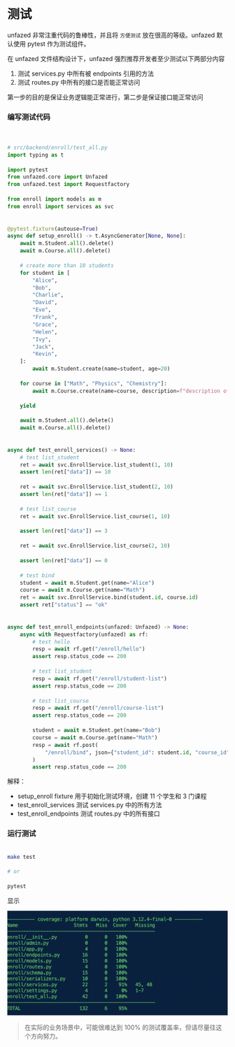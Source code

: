 测试
=====

unfazed 非常注重代码的鲁棒性，并且将 `方便测试` 放在很高的等级。unfazed 默认使用 pytest 作为测试组件。


在 unfazed 文件结构设计下，unfazed 强烈推荐开发者至少测试以下两部分内容

1. 测试 services.py 中所有被 endpoints 引用的方法
2. 测试 routes.py 中所有的接口是否能正常访问


第一步的目的是保证业务逻辑能正常进行，第二步是保证接口能正常访问


### 编写测试代码


```python


# src/backend/enroll/test_all.py
import typing as t

import pytest
from unfazed.core import Unfazed
from unfazed.test import Requestfactory

from enroll import models as m
from enroll import services as svc


@pytest.fixture(autouse=True)
async def setup_enroll() -> t.AsyncGenerator[None, None]:
    await m.Student.all().delete()
    await m.Course.all().delete()

    # create more than 10 students
    for student in [
        "Alice",
        "Bob",
        "Charlie",
        "David",
        "Eve",
        "Frank",
        "Grace",
        "Helen",
        "Ivy",
        "Jack",
        "Kevin",
    ]:
        await m.Student.create(name=student, age=20)

    for course in ["Math", "Physics", "Chemistry"]:
        await m.Course.create(name=course, description=f"description of {course}")

    yield

    await m.Student.all().delete()
    await m.Course.all().delete()


async def test_enroll_services() -> None:
    # test list_student
    ret = await svc.EnrollService.list_student(1, 10)
    assert len(ret["data"]) == 10

    ret = await svc.EnrollService.list_student(2, 10)
    assert len(ret["data"]) == 1

    # test list_course
    ret = await svc.EnrollService.list_course(1, 10)

    assert len(ret["data"]) == 3

    ret = await svc.EnrollService.list_course(2, 10)

    assert len(ret["data"]) == 0

    # test bind
    student = await m.Student.get(name="Alice")
    course = await m.Course.get(name="Math")
    ret = await svc.EnrollService.bind(student.id, course.id)
    assert ret["status"] == "ok"


async def test_enroll_endpoints(unfazed: Unfazed) -> None:
    async with Requestfactory(unfazed) as rf:
        # test hello
        resp = await rf.get("/enroll/hello")
        assert resp.status_code == 200

        # test list_student
        resp = await rf.get("/enroll/student-list")
        assert resp.status_code == 200

        # test list_course
        resp = await rf.get("/enroll/course-list")
        assert resp.status_code == 200

        student = await m.Student.get(name="Bob")
        course = await m.Course.get(name="Math")
        resp = await rf.post(
            "/enroll/bind", json={"student_id": student.id, "course_id": course.id}
        )
        assert resp.status_code == 200


```

解释：

- setup_enroll fixture 用于初始化测试环境，创建 11 个学生和 3 门课程
- test_enroll_services 测试 services.py 中的所有方法
- test_enroll_endpoints 测试 routes.py 中的所有接口


### 运行测试

```bash

make test

# or

pytest

```

显示

![test](../../images/tutorial-test-cov.png)



> 在实际的业务场景中，可能很难达到 100% 的测试覆盖率，但请尽量往这个方向努力。


